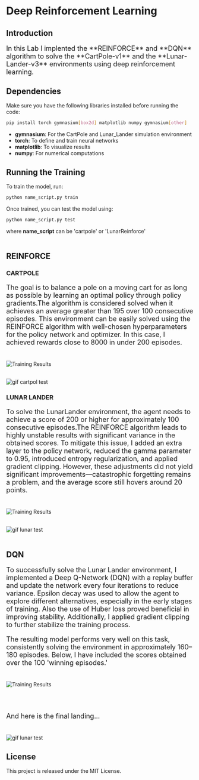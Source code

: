 # **Deep Reinforcement Learning**  

## **Introduction**  
<p style="font-size: 18px;">In this Lab I implented the **REINFORCE** and **DQN** algorithm to solve the **CartPole-v1** and the **Lunar-Lander-v3** environments using deep reinforcement learning. 

## **Dependencies**  
Make sure you have the following libraries installed before running the code:  

```bash
pip install torch gymnasium[box2d] matplotlib numpy gymnasium[other]
```

- **gymnasium**: For the CartPole and Lunar_Lander simulation environment  
- **torch**: To define and train neural networks  
- **matplotlib**: To visualize results  
- **numpy**: For numerical computations  

## **Running the Training**  
To train the model, run:  

```bash
python name_script.py train
```

Once trained, you can test the model using:  

```bash
python name_script.py test
```

where **name_script** can be 'cartpole' or 'LunarReinforce' 
<br><br>

## **REINFORCE**

### **CARTPOLE**  
<p style="font-size: 18px;">The goal is to balance a pole on a moving cart for as long as possible by learning an optimal policy through policy gradients.The algorithm is considered solved when it achieves an average greater than 195 over 100 consecutive episodes.
This environment can be easily solved using the REINFORCE algorithm with well-chosen hyperparameters for the policy network and optimizer. In this case, I achieved rewards close to 8000 in under 200 episodes.
<br><br>

![Training Results](Ex1/Results/Cart.png)
<br><br>

![gif cartpol test](videos/cartpole.gif)

### **LUNAR LANDER**
<p style="font-size: 18px;">To solve the LunarLander environment, the agent needs to achieve a score of 200 or higher for approximately 100 consecutive episodes.The REINFORCE algorithm leads to highly unstable results with significant variance in the obtained scores. To mitigate this issue, I added an extra layer to the policy network, reduced the gamma parameter to 0.95, introduced entropy regularization, and applied gradient clipping. However, these adjustments did not yield significant improvements—catastrophic forgetting remains a problem, and the average score still hovers around 20 points.
<br><br>

![Training Results](Ex1/Results/Lunar.png)
<br><br>

![gif lunar test](videos/lunar_reinforce.gif)
<br><br>

## **DQN**
<p style="font-size: 18px;">To successfully solve the Lunar Lander environment, I implemented a Deep Q-Network (DQN) with a replay buffer   and update the network every four iterations to reduce variance. Epsilon decay was used to allow the agent to explore different alternatives, especially in the early stages of training. Also the use of Huber loss proved beneficial in improving stability. Additionally, I applied gradient clipping to further stabilize the training process.

<p style="font-size: 18px;">The resulting model performs very well on this task, consistently solving the environment in approximately 160–180 episodes. Below, I have included the scores obtained over the 100 'winning episodes.'
<br><br>

![Training Results](Ex1/Results/Lunar.png)

<br><br>
<p style="font-size: 18px;">And here is the final landing...
<br><br>

![gif lunar test](videos/lunar_dqn.gif)

## **License**  
This project is released under the MIT License.
